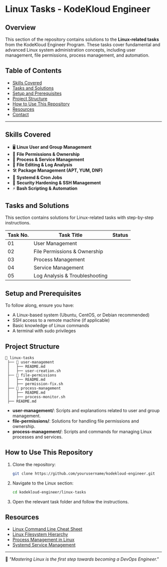 # Linux Tasks - KodeKloud Engineer

## Overview
This section of the repository contains solutions to the **Linux-related tasks** from the KodeKloud Engineer Program. These tasks cover fundamental and advanced Linux system administration concepts, including user management, file permissions, process management, and automation.

## Table of Contents
- [Skills Covered](#skills-covered)
- [Tasks and Solutions](#tasks-and-solutions)
- [Setup and Prerequisites](#setup-and-prerequisites)
- [Project Structure](#project-structure)
- [How to Use This Repository](#how-to-use-this-repository)
- [Resources](#resources)
- [Contact](#contact)

---

## Skills Covered
- 🖥 **Linux User and Group Management**
- 📂 **File Permissions & Ownership**
- 🔄 **Process & Service Management**
- 📝 **File Editing & Log Analysis**
- 🛠 **Package Management (APT, YUM, DNF)**
- 📌 **Systemd & Cron Jobs**
- 🔐 **Security Hardening & SSH Management**
- ⚡ **Bash Scripting & Automation**

## Tasks and Solutions
This section contains solutions for Linux-related tasks with step-by-step instructions.

| Task No. | Task Title | Status |
|----------|------------|---------|
| 01 | User Management | 
| 02 | File Permissions & Ownership |
| 03 | Process Management | 
| 04 | Service Management | 
| 05 | Log Analysis & Troubleshooting |

## Setup and Prerequisites
To follow along, ensure you have:
- A Linux-based system (Ubuntu, CentOS, or Debian recommended)
- SSH access to a remote machine (if applicable)
- Basic knowledge of Linux commands
- A terminal with sudo privileges

## Project Structure
```
📂 linux-tasks
 ├── 📁 user-management
 │   ├── README.md
 │   ├── user-creation.sh
 ├── 📁 file-permissions
 │   ├── README.md
 │   ├── permission-fix.sh
 ├── 📁 process-management
 │   ├── README.md
 │   ├── process-monitor.sh
 ├── README.md
```
- **user-management/**: Scripts and explanations related to user and group management.
- **file-permissions/**: Solutions for handling file permissions and ownership.
- **process-management/**: Scripts and commands for managing Linux processes and services.

## How to Use This Repository
1. Clone the repository:
   ```bash
   git clone https://github.com/yourusername/kodekloud-engineer.git
   ```
2. Navigate to the Linux section:
   ```bash
   cd kodekloud-engineer/linux-tasks
   ```
3. Open the relevant task folder and follow the instructions.

## Resources
- [Linux Command Line Cheat Sheet](https://cheatography.com/davechild/cheat-sheets/linux-command-line/)
- [Linux Filesystem Hierarchy](https://www.pathname.com/fhs/)
- [Process Management in Linux](https://linuxhandbook.com/process-management/)
- [Systemd Service Management](https://www.freedesktop.org/wiki/Software/systemd/)

---
🚀 _"Mastering Linux is the first step towards becoming a DevOps Engineer."_

